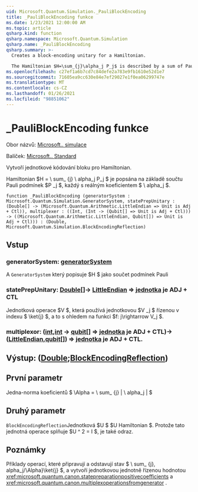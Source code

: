 ```yaml
---
uid: Microsoft.Quantum.Simulation._PauliBlockEncoding
title: _PauliBlockEncoding funkce
ms.date: 1/23/2021 12:00:00 AM
ms.topic: article
qsharp.kind: function
qsharp.namespace: Microsoft.Quantum.Simulation
qsharp.name: _PauliBlockEncoding
qsharp.summary: >-
  Creates a block-encoding unitary for a Hamiltonian.

  The Hamiltonian $H=\sum_{j}\alpha_j P_j$ is described by a sum of Pauli terms $P_j$, each with real coefficient $\alpha_j$.
ms.openlocfilehash: c27ef1a6b7cd7c84defe2a783e9fb1610e52d1e7
ms.sourcegitcommit: 71605ea9cc630e84e7ef29027e1f0ea06299747e
ms.translationtype: MT
ms.contentlocale: cs-CZ
ms.lasthandoff: 01/26/2021
ms.locfileid: "98851062"
---
```

# <a name="_pauliblockencoding-function"></a>_PauliBlockEncoding funkce

Obor názvů: [Microsoft.. simulace](xref:Microsoft.Quantum.Simulation)

Balíček: [Microsoft.. Standard](https://nuget.org/packages/Microsoft.Quantum.Standard)


Vytvoří jednotkové kódování bloku pro Hamiltonian.

Hamiltonian $H = \ sum_ {j} \ alpha_j P_j $ je popsána na základě součtu Pauli podmínek $P _j $, každý s reálným koeficientem $ \ alpha_j $.

```qsharp
function _PauliBlockEncoding (generatorSystem : Microsoft.Quantum.Simulation.GeneratorSystem, statePrepUnitary : (Double[] -> (Microsoft.Quantum.Arithmetic.LittleEndian => Unit is Adj + Ctl)), multiplexer : ((Int, (Int -> (Qubit[] => Unit is Adj + Ctl))) -> ((Microsoft.Quantum.Arithmetic.LittleEndian, Qubit[]) => Unit is Adj + Ctl))) : (Double, Microsoft.Quantum.Simulation.BlockEncodingReflection)
```


## <a name="input"></a>Vstup

### <a name="generatorsystem--generatorsystem"></a>generatorSystem: [generatorSystem](xref:Microsoft.Quantum.Simulation.GeneratorSystem)

A `GeneratorSystem` který popisuje $H $ jako součet podmínek Pauli


### <a name="stateprepunitary--double---littleendian--unit--is-adj--ctl"></a>statePrepUnitary: [Double](xref:microsoft.quantum.lang-ref.double)[]-> [LittleEndian](xref:Microsoft.Quantum.Arithmetic.LittleEndian) => [jednotka](xref:microsoft.quantum.lang-ref.unit)  je ADJ + CTL

Jednotková operace $V $, která používá jednotkovou $V _j $ řízenou v indexu $ \ket{j} $, a to s ohledem na funkci $f: j\rightarrow V_j $.


### <a name="multiplexer--intint---qubit--unit--is-adj--ctl---littleendianqubit--unit--is-adj--ctl"></a>multiplexor: ([int](xref:microsoft.quantum.lang-ref.int),[int](xref:microsoft.quantum.lang-ref.int) -> [qubit](xref:microsoft.quantum.lang-ref.qubit)[] => [jednotka](xref:microsoft.quantum.lang-ref.unit)  je ADJ + CTL)-> ([LittleEndian](xref:Microsoft.Quantum.Arithmetic.LittleEndian),[qubit](xref:microsoft.quantum.lang-ref.qubit)[]) => [jednotka](xref:microsoft.quantum.lang-ref.unit)  je ADJ + CTL.





## <a name="output--doubleblockencodingreflection"></a>Výstup: ([Double](xref:microsoft.quantum.lang-ref.double);[BlockEncodingReflection](xref:Microsoft.Quantum.Simulation.BlockEncodingReflection))

## <a name="first-parameter"></a>První parametr

Jedna-norma koeficientů $ \Alpha = \ sum_ {j} | \ alpha_j | $

## <a name="second-parameter"></a>Druhý parametr

`BlockEncodingReflection`Jednotková $U $ $U Hamiltonian $. Protože tato jednotná operace splňuje $U ^ 2 = I $, je také odraz.

## <a name="remarks"></a>Poznámky

Příklady operací, které připravují a odstavují stav $ \ sum_ {j}, alpha_j/\Alpha}\ket{j} $, a vytvoří jednotkovou jednotně řízenou hodnotou <xref:microsoft.quantum.canon.statepreparationpositivecoefficients> a <xref:microsoft.quantum.canon.multiplexoperationsfromgenerator> .